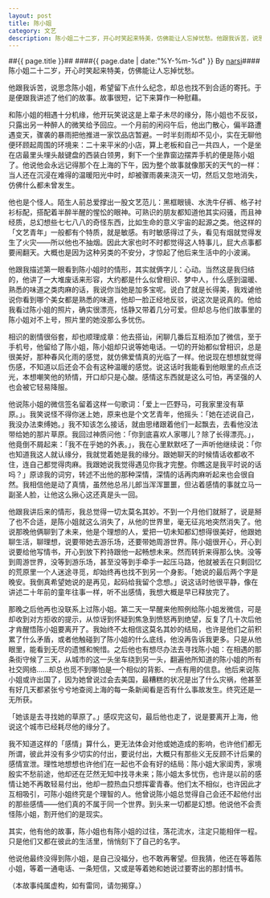 ```yaml
---
layout: post
title: 陈小姐
category: 文艺
description: 陈小姐二十二岁，开心时笑起来特美，仿佛能让人忘掉忧愁。他跟我诉苦，说思念陈小姐，希望留下点什么纪念，却总找不到合适的寄托。于是便跟我讲述了他们的故事。故事很短，记下来算作一种慰藉。和陈小姐的相遇……
---
```

##{{ page.title }}##
####{{ page.date | date:"%Y-%m-%d" }} By [narsi](http://huangxc.com)####
陈小姐二十二岁，开心时笑起来特美，仿佛能让人忘掉忧愁。

他跟我诉苦，说思念陈小姐，希望留下点什么纪念，却总也找不到合适的寄托。于是便跟我讲述了他们的故事。故事很短，记下来算作一种慰藉。

和陈小姐的相遇十分机缘，他开玩笑说这是上辈子未尽的缘分，陈小姐也不反驳，只露出另一种醉人的微笑给予回应。一个月前的闲闷午后，他出门散心，偏半路遭遇变天，骤袭的暴雨把他推进一家饮品店暂避。一时半刻雨却不见小，实在无聊他便环顾起周围的环境来：二十来平米的小店，算上老板和自己一共四人，一个是坐在店最里头埋头敲键盘的西装白领男，剩下一个坐靠窗边摆弄手机的便是陈小姐了。他说他会永远记得那个在上海的下午，因为整个故事就像那天的天气的一样：当人还在沉浸在难得的温暖阳光中时，却被骤雨袭来浇灭一切，然后又忽地消失，仿佛什么都未曾发生。

他也是个怪人。陌生人前总爱撑出一股文艺范儿：黑框眼镜、水洗牛仔裤、格子衬衫标配，搭配着半醉半醒的惺忪的眼神。可熟识的朋友都知道他其实闷骚，而且神经质，总幻想些七七八八的奇怪东西，比如生命的意义宇宙的起源之类。他这样的「文艺青年」一般都有个特质，就是敏感。有时敏感得过了头，看见有烟就觉得发生了火灾——所以他也不抽烟。因此大家也时不时都觉得这人特事儿，屁大点事都要闹翻天。大概也是因为这种另类的不安分，才惊起了他后来生活中的小波澜。

他跟我描述第一眼看到陈小姐时的情形，其实就俩字儿：心动。当然这是我归结的，他讲了一大堆废话来形容，大约都是什么似曾相识、梦中人，什么感到温暖、熟悉的味道之类肉麻的话，我说你当她是加多宝呢。说白了就是长得美，我戏谑他说你看到哪个美女都是熟悉的味道，他却一脸正经地反驳，说这次是说真的。他给我看过陈小姐的照片，确实很漂亮，恬静又带着几分可爱。但却总与他们故事里的陈小姐对不上号，照片里的她没那么多忧伤。

相识的剧情很俗套，却也顺理成章：他去搭讪，闲聊几番后互相添加了微信，至于手机号，他留给了陈小姐，陈小姐却只说等她电话。一切的开始都似曾相识，总是很美好，那种春风化雨的感觉，就仿佛爱情真的光临了一样。他说现在想想就觉得伤感，不知道以后还会不会有这种温暖的感觉。说这话时我能看到他眼里的点点泛光，本想嘲笑他的矫情，开口却只是心酸。感情这东西就是这么可怕，再坚强的人也会被它轻易降服。

他说陈小姐的微信签名留着这样一句歌词：「爱上一匹野马，可我家里没有草原。」。我笑说怪不得你迷上她，原来也是个文艺青年，他摇头：「她在述说自己，我没办法束缚她。」我不知该怎么接话，就由思绪跟着他们一起飘去，去看他没法带给她的那片草原。我回过神质问他：「你到底喜欢人家哪儿？除了长得漂亮。」，他竟倒不屑起来：「我不在乎她的外表。」，我在心里默默呸了一声听他继续说：「你也知道我这人就认缘分，我就觉着她是我的缘分。跟她聊天的时候情话收都收不住，连自己都觉得肉麻。我跟她说我觉得遇见你我才完整。你瞧这是我平时说的话吗？」原谅我的词穷，转述不出他的那种深情，深情的话再肉麻听起来也会很自然。我相信他是动了真情，虽然他总吊儿郎当浑浑噩噩，但沾着感情的事就立马一副圣人脸，让他这么揪心这还真是头一回。

他跟我讲后来的情形，我总觉得一切太莫名其妙。不到一个月他们就掰了，说是掰了也不合适，是陈小姐就这么消失了，从他的世界里，毫无征兆地突然消失了。他说那晚他俩聊到了未来，他是个理想的人，爱把一切未知都幻想得很美好，他跟她聊生活，聊理想，说要带她去游乐场，还要带她周游世界。陈小姐很开心，开心到说要给他写情书，开心到放下矜持跟他一起畅想未来。然而转折来得那么快。没等到周游世界，没等到游乐场，甚至没等到手牵手一起压马路，他就被丢在只剩回忆的荒原里一个人迷途寻觅，却始终再也找不到另一个身影。「她说的最后两个字是晚安。我倒真希望她说的是再见，起码给我留个念想。」说这话时他很平静，像在讲述二十年前的童年往事一样，听不出感情，我想大概是早已释放完了。

那晚之后他再也没联系上过陈小姐。第二天一早醒来他照例给陈小姐发微信，可是却收到对方拒收的提示，从惊讶到怀疑到焦急到愤怒再到绝望，反复了几十次后他才肯醒悟陈小姐要离开了。我始终不太相信这莫名其妙的结局，也许是他们之前积累了什么矛盾，或者他触碰到了陈小姐的什么底线，他没再告诉我更多。只是从他眼里，能看到无尽的遗憾和惋惜。之后他也有想尽办法去寻找陈小姐：在相遇的那条街守候了三天，从城市的这一头坐车绕到另一头，翻遍他所知道的陈小姐的所有社交网络……却总也觅不到哪怕是一个相似的背影、一点有用的信息。他后来说陈小姐或许出国了，因为她曾说过会去美国，最糟糕的状况是出了什么灾祸，他甚至有好几天都紧张兮兮地查阅上海的每一条新闻看是否有什么事故发生。终究还是一无所获。

「她该是去寻找她的草原了。」感叹完这句，最后他也走了，说是要离开上海，他说这个城市已经耗尽他的缘分了。

我不知道这样的「感情」算什么，更无法体会对他或她造成的影响，也许他们都无所谓，彼此并没有多少切实的付出，要说付出，大概只有那些义无反顾不计后果的感情宣泄。理性地想想也许他们在一起也不会有好的结局：陈小姐大家闺秀，家境殷实不愁前途，他却还在茫然无知中找寻未来；陈小姐太多忧伤，也许是以前的感情让她不再敢轻易付出，他却一腔热血只想挥霍青春。他们太不相似，也许因此才互相吸引，可陈小姐终究是个理智的人。他曾说陈小姐总觉得自己会还不起他付出的那些感情——他们真的不属于同一个世界。到头来一切都是幻想。他说他不会责怪陈小姐，割开他们的是现实。

其实，他有他的故事，陈小姐也有陈小姐的过往，落花流水，注定只能相伴一程。只是他们又都在彼此的生活里，悄悄刻下了自己的名字。

他说他最终没得到陈小姐，是自己没福分，也不敢再奢望。但我猜，他还在等着陈小姐，等着一通电话、一条短信，又或是等着她和她说过要寄出的那封情书。

（本故事纯属虚构，如有雷同，请勿揭穿。）